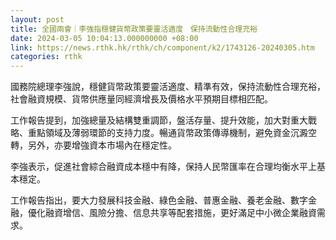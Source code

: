 ```yaml
---
layout: post
title: 全國兩會｜李強指穩健貨幣政策要靈活適度　保持流動性合理充裕
date: 2024-03-05 10:04:13.000000000 +08:00
link: https://news.rthk.hk/rthk/ch/component/k2/1743126-20240305.htm
categories: rthk
---
```


國務院總理李強說，穩健貨幣政策要靈活適度、精準有效，保持流動性合理充裕，社會融資規模、貨幣供應量同經濟增長及價格水平預期目標相匹配。

工作報告提到，加強總量及結構雙重調節，盤活存量、提升效能，加大對重大戰略、重點領域及薄弱環節的支持力度。暢通貨幣政策傳導機制，避免資金沉澱空轉，另外，亦要增強資本市場內在穩定性。

李強表示，促進社會綜合融資成本穩中有降，保持人民幣匯率在合理均衡水平上基本穩定。

工作報告指出，要大力發展科技金融、綠色金融、普惠金融、養老金融、數字金融，優化融資增信、風險分擔、信息共享等配套措施，更好滿足中小微企業融資需求。
